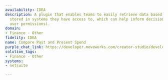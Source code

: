 ```yaml
---
availability: IDEA
description: A plugin that enables teams to easily retrieve data based on information
  stored in systems they have access to, which can help inform decision making (pending
  user permissions).
domain:
- Finance - Other
fidelity: IDEA
name: Compare Past and Present Spend
purple_chat_link: https://developer.moveworks.com/creator-studio/developer-tools/purple-chat/?conversation=%7B%22startTimestamp%22%3A%2211%3A43%2BAM%22%2C%22messages%22%3A%5B%7B%22role%22%3A%22user%22%2C%22parts%22%3A%5B%7B%22richText%22%3A%22I+need+the+past+2+years+spend+and+current+spend+on+PrestoSoft+for+our+upcoming+renewal+discussion.%22%7D%5D%7D%2C%7B%22role%22%3A%22assistant%22%2C%22parts%22%3A%5B%7B%22reasoningSteps%22%3A%5B%7B%22status%22%3A%22success%22%2C%22richText%22%3A%22Looks+up+historical+and+current+spend+data+in+the+financial+system.%22%7D%5D%7D%2C%7B%22richText%22%3A%22%3Cp%3EChecking+spend+data+for+PrestoSoft.%3Cbr%3E%3C%2Fp%3E%22%7D%5D%7D%2C%7B%22role%22%3A%22assistant%22%2C%22parts%22%3A%5B%7B%22richText%22%3A%22%3Cp%3EHere+are+the+spend+details+for+PrestoSoft%3A%3Cbr%3E%3C%2Fp%3E%22%7D%2C%7B%22richText%22%3A%22%3Cb%3E%3Cp%3EPast+2+Years+Spend%3C%2Fp%3E%3C%2Fb%3E%3Cbr%3E%3Cp%3E%3Cb%3E2021%3A%3C%2Fb%3E+%24120%2C000%3Cbr%3E%3Cb%3E2022%3A%3C%2Fb%3E+%24125%2C000%3Cbr%3E%3C%2Fp%3E%22%7D%2C%7B%22richText%22%3A%22%3Cb%3E%3Cp%3ECurrent+Year+Spend%3C%2Fp%3E%3C%2Fb%3E%3Cbr%3E%3Cp%3E%3Cb%3E2023%3A%3C%2Fb%3E+%2460%2C000+%28till+date%29%3Cbr%3E%3C%2Fp%3E%22%7D%2C%7B%22buttons%22%3A%5B%7B%22style%22%3A%22filled%22%2C%22buttonText%22%3A%22Confirm%22%7D%2C%7B%22style%22%3A%22outlined%22%2C%22buttonText%22%3A%22Request+More+Info%22%7D%5D%7D%5D%7D%5D%7D
solution_tags:
- Finance - Other
systems:
- netsuite

---
```

